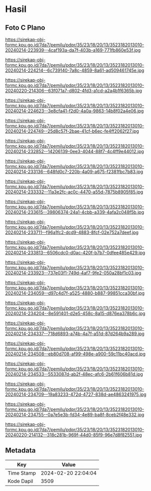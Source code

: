 # Hasil

## Foto C Plano

https://sirekap-obj-formc.kpu.go.id/7da7/pemilu/pdpr/35/23/18/20/13/3523182013010-20240214-223939--4caf193a-da7f-403b-a169-771fb860e53f.jpg

https://sirekap-obj-formc.kpu.go.id/7da7/pemilu/pdpr/35/23/18/20/13/3523182013010-20240214-224214--6c739140-7a8c-4859-8a61-ad509461745e.jpg

https://sirekap-obj-formc.kpu.go.id/7da7/pemilu/pdpr/35/23/18/20/13/3523182013010-20240220-214306--63f071a7-d802-4fd3-a1cd-a2a4b1f6365b.jpg

https://sirekap-obj-formc.kpu.go.id/7da7/pemilu/pdpr/35/23/18/20/13/3523182013010-20240214-224623--3e8cfa41-f2d0-4a0a-9863-14b8f02a4e06.jpg

https://sirekap-obj-formc.kpu.go.id/7da7/pemilu/pdpr/35/23/18/20/13/3523182013010-20240214-224749--25d8c57f-2bae-41cf-b6ec-fe4ff2062f27.jpg

https://sirekap-obj-formc.kpu.go.id/7da7/pemilu/pdpr/35/23/18/20/13/3523182013010-20240214-232852--14206139-0ee3-4044-88f7-4c4ff9e44012.jpg

https://sirekap-obj-formc.kpu.go.id/7da7/pemilu/pdpr/35/23/18/20/13/3523182013010-20240214-233136--648fd0c7-220b-4a09-a675-f2381fbc7b83.jpg

https://sirekap-obj-formc.kpu.go.id/7da7/pemilu/pdpr/35/23/18/20/13/3523182013010-20240214-233332--11a3e2fc-ac0c-4470-a55d-7875b8905f85.jpg

https://sirekap-obj-formc.kpu.go.id/7da7/pemilu/pdpr/35/23/18/20/13/3523182013010-20240214-233615--39806374-24a1-4cbb-a339-4afa2c048f5b.jpg

https://sirekap-obj-formc.kpu.go.id/7da7/pemilu/pdpr/35/23/18/20/13/3523182013010-20240214-233711--f96a1fc2-dcd9-4883-8fcf-02e752a7deef.jpg

https://sirekap-obj-formc.kpu.go.id/7da7/pemilu/pdpr/35/23/18/20/13/3523182013010-20240214-233813--6506cdc0-d0ac-420f-b7b7-0dfee485e429.jpg

https://sirekap-obj-formc.kpu.go.id/7da7/pemilu/pdpr/35/23/18/20/13/3523182013010-20240214-233923--737e03f1-749d-4af7-9fe2-050a28bf1c03.jpg

https://sirekap-obj-formc.kpu.go.id/7da7/pemilu/pdpr/35/23/18/20/13/3523182013010-20240214-234059--d97c4d7f-a525-4880-b887-99851cca30bf.jpg

https://sirekap-obj-formc.kpu.go.id/7da7/pemilu/pdpr/35/23/18/20/13/3523182013010-20240214-234204--8e591401-d2e5-458c-8a15-d876ea378b6c.jpg

https://sirekap-obj-formc.kpu.go.id/7da7/pemilu/pdpr/35/23/18/20/13/3523182013010-20240214-234337--718d6893-a74b-4a7f-a51d-87d264b9a289.jpg

https://sirekap-obj-formc.kpu.go.id/7da7/pemilu/pdpr/35/23/18/20/13/3523182013010-20240214-234508--eb80d708-af99-498e-a900-59c11bc40acd.jpg

https://sirekap-obj-formc.kpu.go.id/7da7/pemilu/pdpr/35/23/18/20/13/3523182013010-20240214-234533--5533087d-ab2f-48ec-afc6-2b61f606b81d.jpg

https://sirekap-obj-formc.kpu.go.id/7da7/pemilu/pdpr/35/23/18/20/13/3523182013010-20240214-234709--19a83233-472d-4727-838d-ae4863241975.jpg

https://sirekap-obj-formc.kpu.go.id/7da7/pemilu/pdpr/35/23/18/20/13/3523182013010-20240214-234755--0a7e5e3b-fd34-4e89-ba8f-8ceb2f48e332.jpg

https://sirekap-obj-formc.kpu.go.id/7da7/pemilu/pdpr/35/23/18/20/13/3523182013010-20240220-214132--318c281b-969f-44d0-85f9-96e7d8f82551.jpg


## Metadata

| Key        | Value               |
| ---------- | ------------------- |
| Time Stamp | 2024-02-20 22:04:04 |
| Kode Dapil | 3509                |



